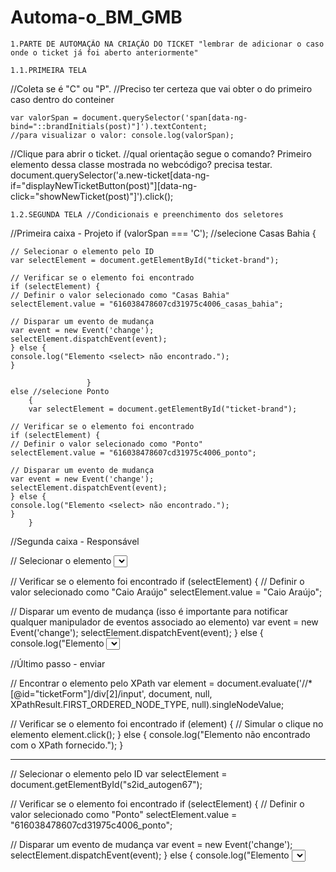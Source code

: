 # Automa-o_BM_GMB                                
 
 	1.PARTE DE AUTOMAÇÃO NA CRIAÇÃO DO TICKET "lembrar de adicionar o caso onde o ticket já foi aberto anteriormente"

	1.1.PRIMEIRA TELA

//Coleta se é "C" ou "P". //Preciso ter certeza que vai obter o do primeiro caso dentro do conteiner

	var valorSpan = document.querySelector('span[data-ng-bind="::brandInitials(post)"]').textContent;
	//para visualizar o valor: console.log(valorSpan);

//Clique para abrir o ticket. //qual orientação segue o comando? Primeiro elemento dessa classe mostrada no webcódigo? precisa testar.
	document.querySelector('a.new-ticket[data-ng-if="displayNewTicketButton(post)"][data-ng-click="showNewTicket(post)"]').click();

	1.2.SEGUNDA TELA //Condicionais e preenchimento dos seletores

 //Primeira caixa - Projeto
 if (valorSpan === 'C'); //selecione Casas Bahia
                     {
                     
	// Selecionar o elemento pelo ID
	var selectElement = document.getElementById("ticket-brand");

	// Verificar se o elemento foi encontrado
	if (selectElement) {
  	// Definir o valor selecionado como "Casas Bahia"
  	selectElement.value = "616038478607cd31975c4006_casas_bahia";
  
  	// Disparar um evento de mudança
  	var event = new Event('change');
  	selectElement.dispatchEvent(event);
	} else {
  	console.log("Elemento <select> não encontrado.");
	}

                     }
   	else //selecione Ponto
        { 
        var selectElement = document.getElementById("ticket-brand");

	// Verificar se o elemento foi encontrado
	if (selectElement) {
  	// Definir o valor selecionado como "Ponto"
  	selectElement.value = "616038478607cd31975c4006_ponto";
  
  	// Disparar um evento de mudança
  	var event = new Event('change');
  	selectElement.dispatchEvent(event);
	} else {
  	console.log("Elemento <select> não encontrado.");
	}
        }

 //Segunda caixa - Responsável

// Selecionar o elemento <select> pelo ID
var selectElement = document.querySelector("select.responsible-select");

// Verificar se o elemento foi encontrado
if (selectElement) {
  // Definir o valor selecionado como "Caio Araújo"
  selectElement.value = "Caio Araújo";
  
  // Disparar um evento de mudança (isso é importante para notificar qualquer manipulador de eventos associado ao elemento)
  var event = new Event('change');
  selectElement.dispatchEvent(event);
} else {
  console.log("Elemento <select> não encontrado.");
}

 //Último passo - enviar

// Encontrar o elemento pelo XPath
var element = document.evaluate('//*[@id="ticketForm"]/div[2]/input', document, null, 
                                XPathResult.FIRST_ORDERED_NODE_TYPE, null).singleNodeValue;

// Verificar se o elemento foi encontrado
if (element) {
  // Simular o clique no elemento
  element.click();
} else {
  console.log("Elemento não encontrado com o XPath fornecido.");
}

    
----------------

// Selecionar o elemento pelo ID
var selectElement = document.getElementById("s2id_autogen67");

// Verificar se o elemento foi encontrado
if (selectElement) {
  // Definir o valor selecionado como "Ponto"
  selectElement.value = "616038478607cd31975c4006_ponto";
  
  // Disparar um evento de mudança
  var event = new Event('change');
  selectElement.dispatchEvent(event);
} else {
  console.log("Elemento <select> não encontrado.");
}
